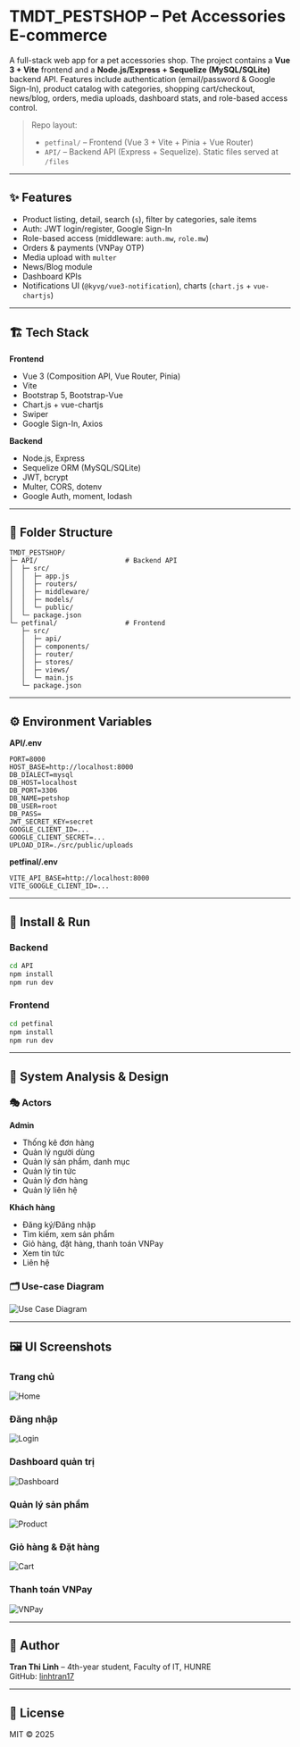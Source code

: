 # TMDT_PESTSHOP – Pet Accessories E-commerce

A full-stack web app for a pet accessories shop. The project contains a **Vue 3 + Vite** frontend and a **Node.js/Express + Sequelize (MySQL/SQLite)** backend API. Features include authentication (email/password & Google Sign-In), product catalog with categories, shopping cart/checkout, news/blog, orders, media uploads, dashboard stats, and role-based access control.

> Repo layout:
> - `petfinal/` – Frontend (Vue 3 + Vite + Pinia + Vue Router)
> - `API/` – Backend API (Express + Sequelize). Static files served at `/files`

---

## ✨ Features

- Product listing, detail, search (`s`), filter by categories, sale items
- Auth: JWT login/register, Google Sign-In
- Role-based access (middleware: `auth.mw`, `role.mw`)
- Orders & payments (VNPay OTP)
- Media upload with `multer`
- News/Blog module
- Dashboard KPIs
- Notifications UI (`@kyvg/vue3-notification`), charts (`chart.js` + `vue-chartjs`)

---

## 🏗️ Tech Stack

**Frontend**
- Vue 3 (Composition API, Vue Router, Pinia)
- Vite
- Bootstrap 5, Bootstrap-Vue
- Chart.js + vue-chartjs
- Swiper
- Google Sign-In, Axios

**Backend**
- Node.js, Express
- Sequelize ORM (MySQL/SQLite)
- JWT, bcrypt
- Multer, CORS, dotenv
- Google Auth, moment, lodash

---

## 📁 Folder Structure

```
TMDT_PESTSHOP/
├─ API/                      # Backend API
│  ├─ src/
│  │  ├─ app.js
│  │  ├─ routers/
│  │  ├─ middleware/
│  │  ├─ models/
│  │  └─ public/
│  └─ package.json
└─ petfinal/                 # Frontend
   ├─ src/
   │  ├─ api/
   │  ├─ components/
   │  ├─ router/
   │  ├─ stores/
   │  ├─ views/
   │  └─ main.js
   └─ package.json
```

---

## ⚙️ Environment Variables

**API/.env**
```env
PORT=8000
HOST_BASE=http://localhost:8000
DB_DIALECT=mysql
DB_HOST=localhost
DB_PORT=3306
DB_NAME=petshop
DB_USER=root
DB_PASS=
JWT_SECRET_KEY=secret
GOOGLE_CLIENT_ID=...
GOOGLE_CLIENT_SECRET=...
UPLOAD_DIR=./src/public/uploads
```

**petfinal/.env**
```env
VITE_API_BASE=http://localhost:8000
VITE_GOOGLE_CLIENT_ID=...
```

---

## 🧰 Install & Run

### Backend
```bash
cd API
npm install
npm run dev
```

### Frontend
```bash
cd petfinal
npm install
npm run dev
```

---

## 📐 System Analysis & Design

### 🎭 Actors

**Admin**
- Thống kê đơn hàng
- Quản lý người dùng
- Quản lý sản phẩm, danh mục
- Quản lý tin tức
- Quản lý đơn hàng
- Quản lý liên hệ

**Khách hàng**
- Đăng ký/Đăng nhập
- Tìm kiếm, xem sản phẩm
- Giỏ hàng, đặt hàng, thanh toán VNPay
- Xem tin tức
- Liên hệ

### 🗂️ Use-case Diagram
![Use Case Diagram](docs/screenshots/usecase.png)

---

## 🖼️ UI Screenshots

### Trang chủ
![Home](docs/screenshots/home.png)

### Đăng nhập
![Login](docs/screenshots/login.png)

### Dashboard quản trị
![Dashboard](docs/screenshots/dashboard.png)

### Quản lý sản phẩm
![Product](docs/screenshots/product.png)

### Giỏ hàng & Đặt hàng
![Cart](docs/screenshots/cart.png)

### Thanh toán VNPay
![VNPay](docs/screenshots/vnpay.png)

---

## 👤 Author

**Tran Thi Linh** – 4th-year student, Faculty of IT, HUNRE  
GitHub: [linhtran17](https://github.com/linhtran17)

---

## 📄 License

MIT © 2025
